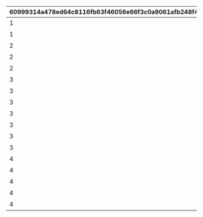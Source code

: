 |60999314a478ed64c8116fb63f46056e66f3c0a9061afb248f4454fa5106f443|612ca9ae794b001fb9f0ca519dc86bd32d093031fe807ba86ce83f81b97a7a11|f82085ba12612e4469563fc07423f4317e96d47b3842e59785a66aecf746ea03|
| --- | --- | --- |
|1|1|ストレート|
|1|2|カーブ|
|2|3|ストレート|
|2|4|シンカー|
|2|6|Sカーブ|
|3|7|ストレート|
|3|8|カーブ|
|3|9|スライダー|
|3|5|シンカー|
|3|16|シュート|
|3|10|ハツネ☆イリュージョン|
|3|11|ハツネ☆バニッシュ|
|4|12|ストレート|
|4|13|カーブ|
|4|14|シンカー|
|4|17|ドラゴンズエンドボール|
|4|18|ドラゴンズテイル|